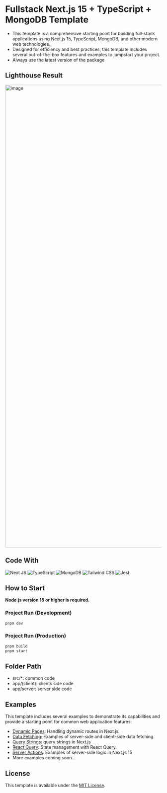 # Fullstack Next.js 15 + TypeScript + MongoDB Template

- This template is a comprehensive starting point for building full-stack applications using Next.js 15, TypeScript, MongoDB, and other modern web technologies.
- Designed for efficiency and best practices, this template includes several out-of-the-box features and examples to jumpstart your project.
- Always use the latest version of the package

## Lighthouse Result

<img width="1490" alt="image" src="https://github.com/user-attachments/assets/83f1f9ce-2140-43dd-926e-29914b7a5eb0" />

## Code With
![Next JS](https://img.shields.io/badge/Next-black?style=for-the-badge&logo=next.js&logoColor=white)
![TypeScript](https://img.shields.io/badge/typescript-%23007ACC.svg?style=for-the-badge&logo=typescript&logoColor=white)
![MongoDB](https://img.shields.io/badge/MongoDB-47A248?style=for-the-badge&logo=MongoDB&logoColor=white)
![Tailwind CSS](https://img.shields.io/badge/Tailwind%20CSS-06B6D4?style=for-the-badge&logo=Tailwind%20CSS&logoColor=white)
![Jest](https://img.shields.io/badge/-jest-%23C21325?style=for-the-badge&logo=jest&logoColor=white)

## How to Start

**Node.js version 18 or higher is required.**

### Project Run (Development)
```bash
pnpm dev
```

### Project Run (Production)
```bash
pnpm build
pnpm start
```

## Folder Path
- src/*: common code
- app/(client): clients side code
- app/server: server side code

## Examples
This template includes several examples to demonstrate its capabilities and provide a starting point for common web application features:
- [Dynamic Pages](https://github.com/bysxx/next15-ts-template-fullstack/blob/master/app/(client)/example/dynamic/%5Bid%5D/page.tsx): Handling dynamic routes in Next.js.
- [Data Fetching](https://github.com/bysxx/next15-ts-template-fullstack/tree/master/app/(client)/example/fetching): Examples of server-side and client-side data fetching.
- [Query Strings](https://github.com/bysxx/next15-ts-template-fullstack/blob/master/app/(client)/example/query-string/page.tsx): query strings in Next.js
- [React Query](https://github.com/bysxx/next15-ts-template-fullstack/tree/master/app/(client)/example/react-query): State management with React Query.
- [Server Actions](https://github.com/bysxx/next15-ts-template-fullstack/tree/master/app/(client)/example/server-actions): Examples of server-side logic in Next.js 15
- More examples coming soon...

## License
This template is available under the [MIT License](https://github.com/bysxx/next15-ts-template-fullstack/blob/master/license.md).

